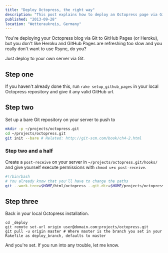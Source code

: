 ```yaml
---
title: "Deploy Octopress, the right way"
description: "This post explains how to deploy an Octopress page via Git"
published: "2013-09-28"
location: "Wetteraukreis, Germany"
---
```


You're deploying your Octopress blog via Git to GitHub Pages (or Heroku), but
you don't like Heroku and GitHub Pages are refreshing too slow and you really
don't want to use Rsync, do you?

Just deploy to your own server via Git.

<!-- more -->

## Step one

If you haven't already done this, run `rake setup_github_pages` in your local Octopress repository and give it any valid GitHub url.

## Step two

Set up a bare Git repository on your server to push to

```sh
mkdir -p ~/projects/octopress.git
cd ~/projects/octopress.git
git init --bare # Related: http://git-scm.com/book/ch4-2.html
```

### Step two and a half

Create a `post-receive` on your server in `~/projects/octopress.git/hooks/` and give yourself execute permissions with `chmod u+x post-receive`.

```sh
#!/bin/bash
# You already know that you'll have to change the paths
git --work-tree=$HOME/html/octopress --git-dir=$HOME/projects/octopress.git checkout -f
```

## Step three
Back in your local Octopress installation.

```
cd _deploy
git remote set-url origin user@domain.com:projects/octopress.git
git pull -u origin master # Where master is the branch you set in your Rakefile as deploy_branch, defaults to master
```

And you're set. If you run into any trouble, let me know.
